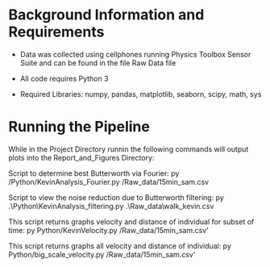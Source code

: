 # Background Information and Requirements

- Data was collected using cellphones running Physics Toolbox Sensor Suite and can be found in the file Raw Data file

- All code requires Python 3 
- Required Libraries: numpy, pandas, matplotlib, seaborn, scipy, math, sys

# Running the Pipeline
While in the Project Directory runnin the following commands will output plots
into the Report_and_Figures Directory:

Script to determine best Butterworth via Fourier:
py /Python/KevinAnalysis_Fourier.py /Raw_data/15min_sam.csv

Script to view the noise reduction due to Butterworth filtering:
py .\Python\KevinAnalysis_filtering.py .\Raw_data\walk_kevin.csv

This script returns graphs velocity and distance of individual for subset of time:
py Python/KevinVelocity.py /Raw_data/15min_sam.csv'

This script returns graphs all velocity and distance of individual:
py Python/big_scale_velocity.py /Raw_data/15min_sam.csv'